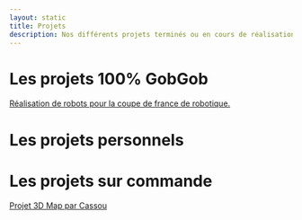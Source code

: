 ```yaml
---
layout: static
title: Projets
description: Nos différents projets terminés ou en cours de réalisation.
---
```


# Les projets 100% GobGob

[Réalisation de robots pour la coupe de france de robotique.](/coupes/)

# Les projets personnels


# Les projets sur commande

[Projet 3D Map par Cassou](/projets/map)
